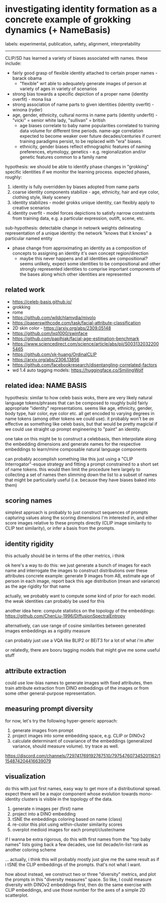 # investigating identity formation as a concrete example of grokking dynamics (+ NameBasis)

labels: experimental, publication, safety, alignment, interpretability

---

CLIP/SD has learned a variety of biases associated with names. these include:

* fairly good grasp of flexible identity attached to certain proper names - barack obama
  * "flexible" wrt able to adequately generate images of person at variety of ages in variety of scenarios
* strong bias towards a specific depiction of a proper name (identity overfit) - mona lisa
* strong association of name parts to given identities (identity overfit) - winona (ryder)
* age, gender, ethnicity, cultural norms in name parts (identity underfit) - "vicki" = senior white lady, "sullivan" = british
  * age biases correlate to baby name popularities correlated to training data volume for different time periods. name-age correlation expected to become weaker over future decades/centuries if current training paradigms persist, to be replaced with "era" biases.
  * ethnicity, gender biases reflect ethnographic features of naming preferences, etymology, genetics - e.g. regionalization and/or genetic features common to a family name

hypothesis: we should be able to identify phase changes in "grokking" specific identities if we monitor the learning process. expected phases, roughly:

1. identity is fully overridden by biases adopted from name parts
2. coarse identity components stabilize - age, ethnicity, hair and eye color, clothing style, likely scenery
3. identity stabilizes - model grokks unique identity, can flexibly apply to creative scenarios
4. identity overfit - model forces depictions to satisfy narrow constraints from training data, e.g. a particular expression, outift, scene, etc.

sub-hypothesis: detectable change in netowrk weights delineating representation of a unique identity: the network "knows that it knows" a particular named entity

* phase change from approximating an identity as a composition of concepts to assigning an identity it's own concept region/direction
  * maybe this never happens and all identities are compositional? seems unlikely, expect some identities to be compositional and other strongly represented identities to comprise important components of the bases along which other identities are represented


 ## related work

 * https://celeb-basis.github.io/
 * grokking
 * rome
 * https://github.com/wildchlamydia/mivolo
 * https://paperswithcode.com/task/facial-attribute-classification
 * 2D skin color - https://arxiv.org/abs/2309.05148
 * https://github.com/lxq1000/swinface
 * https://github.com/paplhjak/facial-age-estimation-benchmark
 * https://www.sciencedirect.com/science/article/abs/pii/S0031320322005465
 * https://github.com/xk-huang/OrdinalCLIP
 * https://arxiv.org/abs/2306.13856
 * https://github.com/facebookresearch/disentangling-correlated-factors
 * wd 1.4 auto tagging models: https://huggingface.co/SmilingWolf

## related idea: NAME BASIS

hypothesis: similar to how celeb basis woks, there are very likely natural language tokens/phrases that can be composed to roughly build fairly appropriate "identity" representations. seems like age, ethnicity, gender, body type, hair color, eye color etc. all get encoded to varying degrees in name tokens (among other tokens we could use). it probably won't be *as* effective as something like celeb basis, but that would be pretty magiclal if we could use straight up prompt engineering to "paint" an identity.

one take on this might be to construct a celebbasis, then interpolate along the embedding dimensions and generate names for the respective embeddings to learn/mine composable natural language components

can probably accomplish something like this just using a "CLIP Interrogator"-esque strategy and fitting a prompt constrained to a short set of name tokens. this would then limit the procedure here largely to collecting a set of names then slimming down the list to a subset of names that might be particularly useful (i.e. because they have biases baked into them) 

## scoring names

simplest approach is probably to just construct sequences of prompts capturing values along the scoring dimensions I'm interested in, and either score images relative to these prompts directly (CLIP image similarity to CLIP text similarity), or infer a basis from the prompts.

## identity rigidity

this actually should be in terms of the other metrics, i think

ok here's a way to do this: we just generate a bunch of images for each name and interrogate the images to construct distributions over these attributes
concrete example: generate 9 images from AB, estimate age of person in each image, report back this age distribution (mean and variance) as the age rigidity for that name

actually, we probably want to compute some kind of prior for each model. the weak identities can probably be used for this

another idea here: compute statistics on the topology of the embeddings: https://github.com/ChenLiu-1996/DiffusionSpectralEntropy

alternatively, can use range of cosine similarities between generated images embeddings as a rigidity measure

can probably just use a VQA like BLIP2 or BEiT3 for a lot of what i'm after

or relatedly, there are booru tagging models that might give me some useful stuff

## attribute extraction

could use low-bias names to generate images with fixed attributes, then train attribute extraction from DINO embeddings of the images or from some other general-purpose representation.

## measuring prompt diversity

for now, let's try the following hyper-generic approach:

1. generate images from prompt
2. project images into some embedding space, e.g. CLIP or DINOv2
3. calculate determinant of covariance of the embeddings (generalized variance, should measure volume). try trace as well.

https://discord.com/channels/729741769192767510/797547607345201162/1154874204416639079

## visualization

do this with just first names, easy way to get more of a distributional spread. expect there will be a major component whose evolution towards mono-identity clusters is visible in the topology of the data.

1. generate n images per (first) name
2. project into a DINO embedding
3. tSNE the embeddings coloring based on name (class)
4. re-color this plot using within-cluster similarity scores
5. overplot medioid images for each prompt/cluster/name

if I wanna be extra rigorous, do this with first names from the "top baby names" lists going back a few decades, use list decade/in-list-rank as another coloring scheme


... actually, i think this will probably mostly just give me the same result as if i tSNE the CLIP embeddings of the prompts. that's not what I want.

how about instead, we construct two or three "diversity" metrics, and plot the prompts in this "diversity measures" space. So like, I could measure diversity with DINOv2 embeddings first, then do the same exercise with CLIP embeddings, and use those number for the axes of a simple 2D scatterplot.
